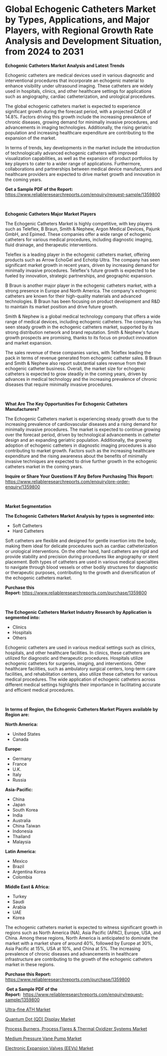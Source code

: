 <p><h1>Global Echogenic Catheters Market by Types, Applications, and Major Players, with Regional Growth Rate Analysis and Development Situation, from 2024 to 2031</h1></p><p><strong>Echogenic Catheters Market Analysis and Latest Trends</strong></p>
<p><p>Echogenic catheters are medical devices used in various diagnostic and interventional procedures that incorporate an echogenic material to enhance visibility under ultrasound imaging. These catheters are widely used in hospitals, clinics, and other healthcare settings for applications such as angiography, cardiac catheterization, and urological procedures.</p><p>The global echogenic catheters market is expected to experience significant growth during the forecast period, with a projected CAGR of 14.8%. Factors driving this growth include the increasing prevalence of chronic diseases, growing demand for minimally invasive procedures, and advancements in imaging technologies. Additionally, the rising geriatric population and increasing healthcare expenditure are contributing to the expansion of the market.</p><p>In terms of trends, key developments in the market include the introduction of technologically advanced echogenic catheters with improved visualization capabilities, as well as the expansion of product portfolios by key players to cater to a wider range of applications. Furthermore, collaborations and partnerships between medical device manufacturers and healthcare providers are expected to drive market growth and innovation in the coming years.</p></p>
<p><strong>Get a Sample PDF of the Report:&nbsp;</strong> <a href="https://www.reliableresearchreports.com/enquiry/request-sample/1359800">https://www.reliableresearchreports.com/enquiry/request-sample/1359800</a></p>
<p>&nbsp;</p>
<p><strong>Echogenic Catheters Major Market Players</strong></p>
<p><p>The Echogenic Catheters Market is highly competitive, with key players such as Teleflex, B Braun, Smith & Nephew, Argon Medical Devices, Pajunk GmbH, and Epimed. These companies offer a wide range of echogenic catheters for various medical procedures, including diagnostic imaging, fluid drainage, and therapeutic interventions.</p><p>Teleflex is a leading player in the echogenic catheters market, offering products such as Arrow EchoGel and Echotip Ultra. The company has seen significant market growth in recent years, driven by increasing demand for minimally invasive procedures. Teleflex's future growth is expected to be fueled by innovation, strategic partnerships, and geographic expansion.</p><p>B Braun is another major player in the echogenic catheters market, with a strong presence in Europe and North America. The company's echogenic catheters are known for their high-quality materials and advanced technologies. B Braun has been focusing on product development and R&D to maintain its market position and drive future growth.</p><p>Smith & Nephew is a global medical technology company that offers a wide range of medical devices, including echogenic catheters. The company has seen steady growth in the echogenic catheters market, supported by its strong distribution network and brand reputation. Smith & Nephew's future growth prospects are promising, thanks to its focus on product innovation and market expansion.</p><p>The sales revenue of these companies varies, with Teleflex leading the pack in terms of revenue generated from echogenic catheter sales. B Braun and Smith & Nephew also report substantial sales revenue from their echogenic catheter business. Overall, the market size for echogenic catheters is expected to grow steadily in the coming years, driven by advances in medical technology and the increasing prevalence of chronic diseases that require minimally invasive procedures.</p></p>
<p>&nbsp;</p>
<p><strong>What Are The Key Opportunities For Echogenic Catheters Manufacturers?</strong></p>
<p><p>The Echogenic Catheters market is experiencing steady growth due to the increasing prevalence of cardiovascular diseases and a rising demand for minimally invasive procedures. The market is expected to continue growing over the forecast period, driven by technological advancements in catheter design and an expanding geriatric population. Additionally, the growing adoption of echogenic catheters in diagnostic imaging procedures is also contributing to market growth. Factors such as the increasing healthcare expenditure and the rising awareness about the benefits of minimally invasive techniques are expected to drive further growth in the echogenic catheters market in the coming years.</p></p>
<p><strong>Inquire or Share Your Questions If Any Before Purchasing This Report:</strong> <a href="https://www.reliableresearchreports.com/enquiry/pre-order-enquiry/1359800">https://www.reliableresearchreports.com/enquiry/pre-order-enquiry/1359800</a></p>
<p>&nbsp;</p>
<p><strong>Market Segmentation</strong></p>
<p><strong>The Echogenic Catheters Market Analysis by types is segmented into:</strong></p>
<p><ul><li>Soft Catheters</li><li>Hard Catheters</li></ul></p>
<p><p>Soft catheters are flexible and designed for gentle insertion into the body, making them ideal for delicate procedures such as cardiac catheterization or urological interventions. On the other hand, hard catheters are rigid and provide stability and precision during procedures like angiography or stent placement. Both types of catheters are used in various medical specialties to navigate through blood vessels or other bodily structures for diagnostic or therapeutic purposes, contributing to the growth and diversification of the echogenic catheters market.</p></p>
<p><strong>Purchase this Report:&nbsp;</strong><a href="https://www.reliableresearchreports.com/purchase/1359800">https://www.reliableresearchreports.com/purchase/1359800</a></p>
<p>&nbsp;</p>
<p><strong>The Echogenic Catheters Market Industry Research by Application is segmented into:</strong></p>
<p><ul><li>Clinics</li><li>Hospitals</li><li>Others</li></ul></p>
<p><p>Echogenic catheters are used in various medical settings such as clinics, hospitals, and other healthcare facilities. In clinics, these catheters are utilized for diagnostic and therapeutic procedures. Hospitals utilize echogenic catheters for surgeries, imaging, and interventions. Other healthcare facilities, such as ambulatory surgical centers, long-term care facilities, and rehabilitation centers, also utilize these catheters for various medical procedures. The wide application of echogenic catheters across different medical settings highlights their importance in facilitating accurate and efficient medical procedures.</p></p>
<p>&nbsp;</p>
<p><strong>In terms of Region, the Echogenic Catheters Market Players available by Region are:</strong></p>
<p>
    <p> <strong> North America: </strong>
        <ul>
            <li>United States</li>
            <li>Canada</li>
        </ul>
        </p> 
    <p> <strong> Europe: </strong>
        <ul>
            <li>Germany</li>
            <li>France</li>
            <li>U.K.</li>
            <li>Italy</li>
            <li>Russia</li>
        </ul>
        </p> 
    <p> <strong> Asia-Pacific: </strong>
        <ul>
            <li>China</li>
            <li>Japan</li>
            <li>South Korea</li>
            <li>India</li>
            <li>Australia</li>
            <li>China Taiwan</li>
            <li>Indonesia</li>
            <li>Thailand</li>
            <li>Malaysia</li>
        </ul>
        </p> 
    <p> <strong> Latin America: </strong>
        <ul>
            <li>Mexico</li>
            <li>Brazil</li>
            <li>Argentina Korea</li>
            <li>Colombia</li>
        </ul>
        </p> 
    <p> <strong> Middle East & Africa: </strong>
        <ul>
            <li>Turkey</li>
            <li>Saudi</li>
            <li>Arabia</li>
            <li>UAE</li>
            <li>Korea</li>
        </ul>
    </p>
    </p>
<p><p>The echogenic catheters market is expected to witness significant growth in regions such as North America (NA), Asia Pacific (APAC), Europe, USA, and China. Among these regions, North America is anticipated to dominate the market with a market share of around 40%, followed by Europe at 30%, Asia Pacific at 15%, USA at 10%, and China at 5%. The increasing prevalence of chronic diseases and advancements in healthcare infrastructure are contributing to the growth of the echogenic catheters market in these regions.</p></p>
<p><strong>Purchase this Report: </strong><a href="https://www.reliableresearchreports.com/purchase/1359800">https://www.reliableresearchreports.com/purchase/1359800</a></p>
<p>&nbsp;<strong>Get a Sample PDF of the Report:&nbsp;&nbsp;</strong><a href="https://www.reliableresearchreports.com/enquiry/request-sample/1359800">https://www.reliableresearchreports.com/enquiry/request-sample/1359800</a></p>
<p><strong></strong></p>
<p><p><a href="https://github.com/mharielmesa/Market-Research-Report-List-1/blob/main/ultra-fine-ath-market.md">Ultra-fine ATH Market</a></p><p><a href="https://github.com/suaretopek9/Market-Research-Report-List-1/blob/main/quantum-dot-qd-display-market.md">Quantum Dot (QD) Display Market</a></p><p><a href="https://medium.com/@ruthmorales25/process-burners-process-flares-amp-thermal-oxidizer-systems-market-analysis-and-sze-forecasted-c250cd999e77">Process Burners, Process Flares & Thermal Oxidizer Systems Market</a></p><p><a href="https://medium.com/@anamariaagolli86/medium-pressure-vane-pump-market-exploring-market-share-market-trends-and-future-growth-c061a2b01d27">Medium Pressure Vane Pump Market</a></p><p><a href="https://medium.com/@ruthmorales25/decoding-electronic-expansion-valves-eevs-market-metrics-market-share-trends-and-growth-b36e67db4ce7">Electronic Expansion Valves (EEVs) Market</a></p></p>